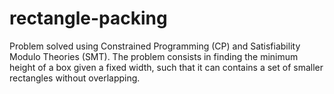# rectangle-packing

Problem solved using Constrained Programming (CP) and Satisfiability Modulo Theories (SMT).
The problem consists in finding the minimum height of a box given a fixed width, such that it can contains a set of smaller rectangles without overlapping.  
